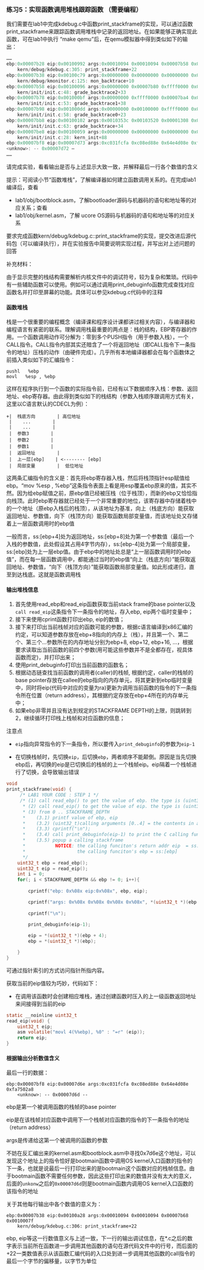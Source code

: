 ### 练习5：实现函数调用堆栈跟踪函数 （需要编程）

我们需要在lab1中完成kdebug.c中函数print_stackframe的实现，可以通过函数print_stackframe来跟踪函数调用堆栈中记录的返回地址。在如果能够正确实现此函数，可在lab1中执行 “make qemu”后，在qemu模拟器中得到类似如下的输出：

```c
……
ebp:0x00007b28 eip:0x00100992 args:0x00010094 0x00010094 0x00007b58 0x00100096
    kern/debug/kdebug.c:305: print_stackframe+22
ebp:0x00007b38 eip:0x00100c79 args:0x00000000 0x00000000 0x00000000 0x00007ba8
    kern/debug/kmonitor.c:125: mon_backtrace+10
ebp:0x00007b58 eip:0x00100096 args:0x00000000 0x00007b80 0xffff0000 0x00007b84
    kern/init/init.c:48: grade_backtrace2+33
ebp:0x00007b78 eip:0x001000bf args:0x00000000 0xffff0000 0x00007ba4 0x00000029
    kern/init/init.c:53: grade_backtrace1+38
ebp:0x00007b98 eip:0x001000dd args:0x00000000 0x00100000 0xffff0000 0x0000001d
    kern/init/init.c:58: grade_backtrace0+23
ebp:0x00007bb8 eip:0x00100102 args:0x0010353c 0x00103520 0x00001308 0x00000000
    kern/init/init.c:63: grade_backtrace+34
ebp:0x00007be8 eip:0x00100059 args:0x00000000 0x00000000 0x00000000 0x00007c53
    kern/init/init.c:28: kern_init+88
ebp:0x00007bf8 eip:0x00007d73 args:0xc031fcfa 0xc08ed88e 0x64e4d08e 0xfa7502a8
<unknow>: -- 0x00007d72 –
……
```

请完成实验，看看输出是否与上述显示大致一致，并解释最后一行各个数值的含义

提示：可阅读小节“函数堆栈”，了解编译器如何建立函数调用关系的。在完成lab1编译后，查看

- lab1/obj/bootblock.asm，了解bootloader源码与机器码的语句和地址等的对应关系；查看
- lab1/obj/kernel.asm，了解 ucore OS源码与机器码的语句和地址等的对应关系

要求完成函数kern/debug/kdebug.c::print_stackframe的实现，提交改进后源代码包（可以编译执行），并在实验报告中简要说明实现过程，并写出对上述问题的回答

补充材料：

由于显示完整的栈结构需要解析内核文件中的调试符号，较为复杂和繁琐。代码中有一些辅助函数可以使用。例如可以通过调用print_debuginfo函数完成查找对应函数名并打印至屏幕的功能。具体可以参见kdebug.c代码中的注释

#### 函数堆栈

栈是一个很重要的编程概念（编译课和程序设计课都讲过相关内容），与编译器和编程语言有紧密的联系。理解调用栈最重要的两点是：栈的结构，EBP寄存器的作用。一个函数调用动作可分解为：零到多个PUSH指令（用于参数入栈），一个CALL指令。CALL指令内部其实还暗含了一个将返回地址（即CALL指令下一条指令的地址）压栈的动作（由硬件完成）。几乎所有本地编译器都会在每个函数体之前插入类似如下的汇编指令：

```assembly
pushl   %ebp
movl   %esp , %ebp
```

这样在程序执行到一个函数的实际指令前，已经有以下数据顺序入栈：参数、返回地址、ebp寄存器。由此得到类似如下的栈结构（参数入栈顺序跟调用方式有关，这里以C语言默认的CDECL为例）：

```text
+|  栈底方向        | 高位地址
 |    ...        |
 |    ...        |
 |  参数3        |
 |  参数2        |
 |  参数1        |
 |  返回地址        |
 |  上一层[ebp]    | <-------- [ebp]
 |  局部变量        |  低位地址
```

这两条汇编指令的含义是：首先将ebp寄存器入栈，然后将栈顶指针esp赋值给ebp。“mov %esp , %ebp”这条指令表面上看是用esp覆盖ebp原来的值，其实不然。因为给ebp赋值之前，原ebp值已经被压栈（位于栈顶），而新的ebp又恰恰指向栈顶。此时ebp寄存器就已经处于一个非常重要的地位，该寄存器中存储着栈中的一个地址（原ebp入栈后的栈顶），从该地址为基准，向上（栈底方向）能获取返回地址、参数值，向下（栈顶方向）能获取函数局部变量值，而该地址处又存储着上一层函数调用时的ebp值

一般而言，ss:[ebp+4]处为返回地址，ss:[ebp+8]处为第一个参数值（最后一个入栈的参数值，此处假设其占用4字节内存），ss:[ebp-4]处为第一个局部变量，ss:[ebp]处为上一层ebp值。由于ebp中的地址处总是“上一层函数调用时的ebp值”，而在每一层函数调用中，都能通过当时的ebp值“向上（栈底方向）”能获取返回地址、参数值，“向下（栈顶方向）”能获取函数局部变量值。如此形成递归，直至到达栈底。这就是函数调用栈

#### 输出堆栈信息

1. 首先使用read_ebp和read_eip函数获取当前stack frame的base pointer以及`call read_eip`这条指令下一条指令的地址，存入ebp, eip两个临时变量中；
2. 接下来使用cprint函数打印出ebp, eip的数值；
3. 接下来打印出当前栈帧对应的函数可能的参数，根据c语言编译到x86汇编的约定，可以知道参数存放在ebp+8指向的内存上（栈），并且第一个、第二个、第三个...参数所在的内存地址分别为ebp+8, ebp+12, ebp+16, ...，根据要求读取出当前函数的前四个参数(用可能这些参数并不是全都存在，视具体函数而定)，并打印出来；
4. 使用print_debuginfo打印出当前函数的函数名；
5. 根据动态链查找当前函数的调用者(caller)的栈帧, 根据约定，caller的栈帧的base pointer存放在callee的ebp指向的内存单元，将其更新到ebp临时变量中，同时将eip(代码中对应的变量为ra)更新为调用当前函数的指令的下一条指令所在位置（return address），其根据约定存放在ebp+4所在的内存单元中；
6. 如果ebp非零并且没有达到规定的STACKFRAME DEPTH的上限，则跳转到2，继续循环打印栈上栈帧和对应函数的信息；

注意点

- `eip`指向异常指令的下一条指令，所以要传入`print_debuginfo`的参数为`eip-1`

- 在切换栈帧时，先切换`eip`，后切换`ebp`，两者顺序不能颠倒。原因是当先切换ebp后，再切换的eip是已切换后的栈帧的上一个栈帧eip。eip隔着一个栈帧进行了切换，会导致输出错误

```c
void
print_stackframe(void) {
     /* LAB1 YOUR CODE : STEP 1 */
     /* (1) call read_ebp() to get the value of ebp. the type is (uint32_t);
      * (2) call read_eip() to get the value of eip. the type is (uint32_t);
      * (3) from 0 .. STACKFRAME_DEPTH
      *    (3.1) printf value of ebp, eip
      *    (3.2) (uint32_t)calling arguments [0..4] = the contents in address (unit32_t)ebp +2 [0..4]
      *    (3.3) cprintf("\n");
      *    (3.4) call print_debuginfo(eip-1) to print the C calling function name and line number, etc.
      *    (3.5) popup a calling stackframe
      *           NOTICE: the calling funciton's return addr eip  = ss:[ebp+4]
      *                   the calling funciton's ebp = ss:[ebp]
      */
    uint32_t ebp = read_ebp();
    uint32_t eip = read_eip();
    int i = 0;
    for(; i < STACKFRAME_DEPTH && ebp != 0; i++){
        
        cprintf("ebp: 0x%08x eip:0x%08x", ebp, eip);

        cprintf("args: 0x%08x 0x%08x 0x%08x 0x%08x", *(uint32_t *)(ebp + 8), *(uint32_t *)(ebp + 12), *(uint32_t *)(ebp + 16), *(uint32_t *)(ebp + 20));
        
        cprintf("\n");

        print_debuginfo(eip-1);
        
        eip = *(uint32_t *)(ebp + 4);
        ebp = *(uint32_t *)(ebp);

    }
}
```

可通过指针索引的方式访问指针所指内容。

获取当前的eip值较为巧妙，代码如下：

- 在调用该函数时会创建相应堆栈，通过创建函数时压入的上一级函数返回地址来间接得到当前的eip

```C
static __noinline uint32_t
read_eip(void) {
    uint32_t eip;
    asm volatile("movl 4(%%ebp), %0" : "=r" (eip));
    return eip;
}
```

#### 根据输出分析数值含义

最后一行的数据：

```assembly
ebp:0x00007bf8 eip:0x00007d6e args:0xc031fcfa 0xc08ed88e 0x64e4d08e 0xfa7502a8
    <unknow>: -- 0x00007d6d --
```

ebp是第一个被调用函数的栈帧的base pointer

eip是在该栈帧对应函数中调用下一个栈帧对应函数的指令的下一条指令的地址（return address）

args是传递给这第一个被调用的函数的参数

不妨在反汇编出来的kernel.asm和bootblock.asm中寻找0x7d6e这个地址，可以发现这个地址上的指令恰好是bootmain函数中调用OS kernel入口函数的指令的下一条，也就是说最后一行打印出来的是bootmain这个函数对应的栈帧信息。由于bootmain函数不需要任何参数，因此这些打印出来的数值并没有太大的意义，后面的`unkonw`之后的`0x00007d6d`则是bootmain函数内调用OS kernel入口函数的该指令的地址

关于其他每行输出中各个数值的意义为：

```assembly
ebp:0x00007b38 eip:0x00100a28 args:0x00010094 0x00010094 0x00007b68 0x0010007f
    kern/debug/kdebug.c:306: print_stackframe+22
```

ebp, eip等这一行数值意义与上述一致，下一行的输出调试信息，在*.c之后的数字表示当前所在函数进一步调用其他函数的语句在源代码文件中的行号，而后面的+22一类数值表示从该函数汇编代码的入口处到进一步调用其他函数的call指令的最后一个字节的偏移量，以字节为单位
